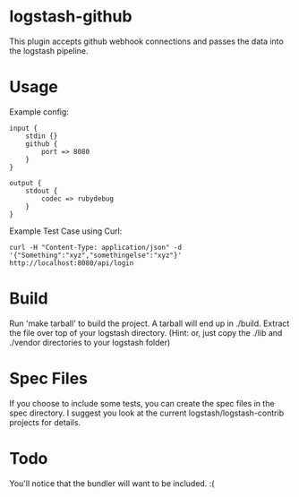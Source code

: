 logstash-github
===================

This plugin accepts github webhook connections and passes the data into the logstash pipeline.

Usage
=====

Example config:

    input {
        stdin {}
        github {
            port => 8080
        }
    }

    output {
        stdout {
            codec => rubydebug
        }
    }

Example Test Case using Curl:

    curl -H "Content-Type: application/json" -d '{"Something":"xyz","somethingelse":"xyz"}' http://localhost:8080/api/login


Build
=====

Run 'make tarball' to build the project. A tarball will end up in ./build. Extract the file over top of your logstash directory. 
(Hint: or, just copy the ./lib and ./vendor directories to your logstash folder)

Spec Files
==========

If you choose to include some tests, you can create the spec files in the spec directory. I suggest you look at the current logstash/logstash-contrib projects for details.


Todo
====

You'll notice that the bundler will want to be included. :(
